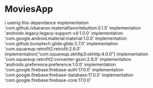 # MoviesApp
i useing this dependance
    implementation 'com.github.ivbaranov:materialfavoritebutton:0.1.5'
    implementation 'androidx.legacy:legacy-support-v4:1.0.0'
    implementation 'com.google.android.material:material:1.0.0'
    implementation 'com.github.bumptech.glide:glide:3.7.0'
    implementation 'com.squareup.retrofit2:retrofit:2.6.0'
    implementation("com.squareup.okhttp3:okhttp:4.0.0")
    implementation 'com.squareup.retrofit2:converter-gson:2.6.0'
    implementation 'androidx.preference:preference:1.0.0'
    implementation 'com.google.firebase:firebase-auth:17.0.0'
    implementation 'com.google.firebase:firebase-database:17.0.0'
    implementation 'com.google.firebase:firebase-core:17.0.0'

